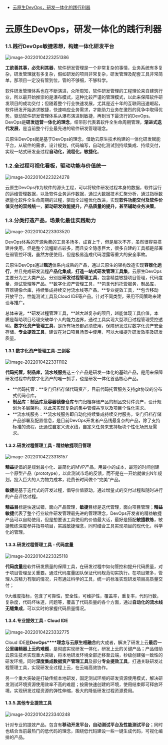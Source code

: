 - [云原生DevOps，研发一体化的践行利器](https://mp.weixin.qq.com/s/bp7iSZfYMnSdHcx3OJENVw)

# 云原生DevOps，研发一体化的践行利器

### 1.1.践行DevOps敏捷思想，构建一体化研发平台

![image-20220104223251386](https://gitee.com/er-huomeng/img/raw/master/img/image-20220104223251386.png)

  **工欲善其事，必先利其器**，软件研发管理是一个非常复杂的事情，业务系统有多复杂，研发管理就有多复杂，假如研发的项目非常复杂，研发管理及配套工具非常简单，那项目一定没有管到位，管的不够细，不够科学。

  软件研发管理体系也在不断演进，众所周知，软件研发管理的工程理论来自建筑行业，所以最开始推崇的是瀑布模式，这种比较严谨的管理模式，以此来保障软件研发项目的成功交付；但随着整个行业快速发展，尤其是近十年的互联网迅速崛起，软件研发开始追求敏捷，快速响应业务需求，才能助力业务在激烈的竞争中取得优势。驱动软件研发管理体系从瀑布演进到敏捷，再到当下最流行的DevOps。DevOps是**研发运营一体化的理念**，纽带形代表着软件全生命周期管理，**渐进式迭代发展**，是当前整个行业最先进的软件研发管理理念。

  云原生DevOps就是基于DevOps的理念，借助云原生技术构建的一体化研发赋能平台，从软件的需求，设计规划，代码编写，自动化测试到持续集成、持续交付，实现一站式研发全过程**自动化，流程化，敏捷化**。

### 1.2.全过程可视化看板，驱动功能与价值统一

![image-20220104223224278](https://gitee.com/er-huomeng/img/raw/master/img/image-20220104223224278.png)

  云原生DevOps作为软件的源头工程，可以将软件研发过程本身的数据，软件运行的运维管理数据，以及软件业务运作数据，通过大数据技术汇聚分析，通过指标数据量化软件全生命周期的过程，驱动全过程优化改进，实现**软件功能交付及软件价值交付的双线统一**，**驱动研发效能提升，产品质量的提升，甚至辅助业务决策**。

### 1.3.分类打造产品，场景化最佳实践助力

![image-20220104223303520](https://gitee.com/er-huomeng/img/raw/master/img/image-20220104223303520.png)

  DevOps体系的开源免费的工具多场多，成百上千，但是层次不齐，虽然很容易搭建并使用，但是整个流程断点较多，而且安全隐患巨大，很多自建的工具都是部署在弱管控环境，虽然方便使用，但是极易造成代码泄露等重大的安全事故。

  云原生DevOps通过**甄选**体系内成熟的产品，通过云原生的架构改造实现**容器化运行**，并且完成研发流程**产品化集成**，**打造一站式研发管理工具集**。云原生DevOps主要分为三大类产品，分别是**研发过程管理工具**，包含精益敏捷项目管理，代码度量，测试管理等产品。**数字化资产管理工具，**包含代码托管服务，制品库，容器镜像仓库，持续集成持续交付流水线等产品。**专业提效工具，**包含移动开放平台，性能测试工具及Cloud IDE等产品。针对不同类型，采用不同策略来建设与推广。

  总体来说，**研发过程管理工具，**越大越复杂的项目，越能体现工具价值，本质是帮助项目经理突破单个人的能力边界，通过工具实现大型项目过程管理受控透明。**数字化资产管理工具**，是所有场景都必须使用，保障研发过程数字化资产安全存储。**专业提效工具**，建议在对口项目场景中使用，可以大幅提升研发效率及研发质量。

#### 1.3.1.数字化资产管理工具-三剑客

![image-20220104223311102](https://gitee.com/er-huomeng/img/raw/master/img/image-20220104223311102.png)

​	  **代码托管，制品库，流水线服务**这三个产品是研发一体化的基础产品，是用来保障研发过程中的数字化资产的唯一抓手，也是研发一体化首选核心产品。

- ​	**代码托管：**专门归档存储代码资产，目前代码托管服务支持git协议的分布式代码仓库。
- ​	**制品库：制品库及容器镜像仓库**专门归档存储产品的制品交付件资产，设计规划为多层架构，以此来实现复杂的集中管控共享以及项目个性化需求。
- ​	**流水线服务：**流水线服务即自动化持续集成持续交付服务，专门归档存储产品部署及配置信息，是目前DevOps开发者产品线最复杂的产品，除了支持标准的流程，还通过自定义流水线，自定义任务来支持板块个性化场景及需求。

#### 1.3.2.研发过程管理工具 - 精益敏捷项目管理

![image-20220104223318157](https://gitee.com/er-huomeng/img/raw/master/img/image-20220104223318157.png)

  **精益**提倡的是规划最小化、最简化的MVP产品，用最小的成本，最短的时间创建一个原型产品（prototype），以此测试市场的反馈，而不是在一开始就做出N年规划，投入巨大的人力物力成本，花费长时间做个“完美”产品。

  **敏捷**是基于迭代式的开发过程，倡导价值驱动，通过增量式的交付过程和随时进行的产品评估过程。

  **精益目**标是快速试错，面向产品管理，**敏捷**目标是迭代管理，面向项目管理；**精益敏捷**代表了整个行业软件研发管理最先进的管理理念，DevOps开发者的精益敏捷产品可以自助使用，但是想要该工具使用的价值最大话，最好是搭配**敏捷教练**，敏捷教练深度参并指导项目，实践敏捷理念，同时结合工具实现项目的现代化，科学化的管理。

#### 1.3.3.研发过程管理工具 - 代码度量

![image-20220104223325118](https://gitee.com/er-huomeng/img/raw/master/img/image-20220104223325118.png)

  **代码度量**是软件研发质量的保障工具，在研发过程中如何管控和提升代码质量，对于项目管理至关重要。通过代码度量团队保证代码规范切实执行。在项目繁多，管理人员精力有限的情况，只有通过科学的工具，统一的标准实现研发项目高质量交付；

  9大维度指标，包含了可靠性，安全性，可维护性，覆盖率，重复率，代码行数，复杂度，代码坏味道，问题等，覆盖了代码质量的各个方面，通过**自动化的流水线无缝集成**，可以实时的掌握代码质量情况。

#### 1.3.4.专业提效工具 - Cloud IDE

![image-20220104223332775](https://gitee.com/er-huomeng/img/raw/master/img/image-20220104223332775.png)

  Cloud IDE是**DevOps****理念与云原生相融合**的大成者，解决了研发上云**最后一公里编辑器上云的难题**，是彻底实现研发一体化，研发上云的关键产品；产品借助云原生技术实现重大突破，将本地研发环境全部迁移至云端，秒级创建强一致性的研发环境。同时**深度集成数据资产管理工具**及部分**专业提效工具**，打通关联研发过程管理工具，实现研发全过程上云，在云端高效协作。

   另一个重大突破是打破传统本地研发，固定测试环境的研发资源使用模式，解决研发测试环境资源使用效率不高的难题；按需快速创建的环境，使用结束即可释放环境，实现研发过程资源的弹性伸缩，极大的降低研发过程资源费用。

#### 1.3.5.其他专业提效工具

![image-20220104223340248](https://gitee.com/er-huomeng/img/raw/master/img/image-20220104223340248.png)

  针对专业的提效产品，包含有**移动开发平台，自动测试平台及性能测试平台**；同时也结合当前最热门的低代码的理念，围绕低代码建设一些一键生成代码，可视化编排的产品。